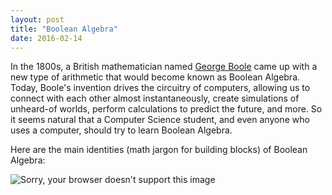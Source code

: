 ```yaml
---
layout: post
title: "Boolean Algebra"
date: 2016-02-14
---
```


In the 1800s, a British mathematician named [George Boole](https://en.wikipedia.org/wiki/George_Boole) came up with a 
new type of arithmetic that would become known as Boolean Algebra. Today, Boole's invention drives the circuitry 
of computers, allowing us to connect with each other almost instantaneously, create simulations of unheard-of worlds, 
perform calculations to predict the future, and more. So it seems natural that a Computer Science student, and even anyone
who uses a computer, should try to learn Boolean Algebra. 

Here are the main identities (math jargon for building blocks) of Boolean Algebra: 

![Sorry, your browser doesn't support this image](https://i0.wp.com/i16.photobucket.com/albums/b50/ejaz2006/Untitled-1-2.jpg "Boolean Algebra Identities Table")
